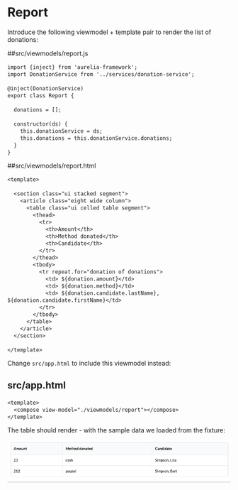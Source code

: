 # Report

Introduce the following viewmodel + template pair to render the list of donations:

##src/viewmodels/report.js

~~~
import {inject} from 'aurelia-framework';
import DonationService from '../services/donation-service';

@inject(DonationService)
export class Report {

  donations = [];

  constructor(ds) {
    this.donationService = ds;
    this.donations = this.donationService.donations;
  }
}
~~~

##src/viewmodels/report.html

~~~
<template>

  <section class="ui stacked segment">
    <article class="eight wide column">
      <table class="ui celled table segment">
        <thead>
          <tr>
            <th>Amount</th>
            <th>Method donated</th>
            <th>Candidate</th>
          </tr>
        </thead>
        <tbody>
          <tr repeat.for="donation of donations">
            <td> ${donation.amount}</td>
            <td> ${donation.method}</td>
            <td> ${donation.candidate.lastName}, ${donation.candidate.firstName}</td>
          </tr>
        </tbody>
      </table>
    </article>
  </section>

</template>
~~~

Change `src/app.html` to include this viewmodel instead:

## src/app.html

~~~
<template>
  <compose view-model="./viewmodels/report"></compose>
</template>
~~~

The table should render - with the sample data we loaded from the fixture:

![](img/06.png)

